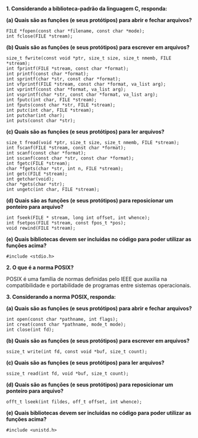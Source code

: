 **1. Considerando a biblioteca-padrão da linguagem C, responda:**

**(a) Quais são as funções (e seus protótipos) para abrir e fechar arquivos?**
```
FILE *fopen(const char *filename, const char *mode);
int fclose(FILE *stream);
```

**(b) Quais são as funções (e seus protótipos) para escrever em arquivos?**
```
size_t fwrite(const void *ptr, size_t size, size_t nmemb, FILE *stream);
int fprintf(FILE *stream, const char *format);
int printf(const char *format);
int sprintf(char *str, const char *format);
int vfprintf(FILE *stream, const char *format, va_list arg);
int vprintf(const char *format, va_list arg);
int vsprintf(char *str, const char *format, va_list arg);
int fputc(int char, FILE *stream);
int fputs(const char *str, FILE *stream);
int putc(int char, FILE *stream);
int putchar(int char);
int puts(const char *str);
```

**(c) Quais são as funções (e seus protótipos) para ler arquivos?**
```
size_t fread(void *ptr, size_t size, size_t nmemb, FILE *stream);
int fscanf(FILE *stream, const char *format);
int scanf(const char *format);
int sscanf(const char *str, const char *format);
int fgetc(FILE *stream);
char *fgets(char *str, int n, FILE *stream);
int getc(FILE *stream);
int getchar(void);
char *gets(char *str);
int ungetc(int char, FILE *stream);
```

**(d) Quais são as funções (e seus protótipos) para reposicionar um ponteiro para arquivo?**
```
int fseek(FILE * stream, long int offset, int whence);
int fsetpos(FILE *stream, const fpos_t *pos);
void rewind(FILE *stream);
```

**(e) Quais bibliotecas devem ser incluídas no código para poder utilizar as funções acima?**
```
#include <stdio.h>
```

**2. O que é a norma POSIX?**

POSIX é uma família de normas definidas pelo IEEE que auxilia na compatibilidade e portabilidade de programas entre sistemas operacionais.

**3. Considerando a norma POSIX, responda:**

**(a) Quais são as funções (e seus protótipos) para abrir e fechar arquivos?**
```
int open(const char *pathname, int flags);
int creat(const char *pathname, mode_t mode);
int close(int fd);
```

**(b) Quais são as funções (e seus protótipos) para escrever em arquivos?**
```
ssize_t write(int fd, const void *buf, size_t count);
```

**(c) Quais são as funções (e seus protótipos) para ler arquivos?**
```
ssize_t read(int fd, void *buf, size_t count);
```

**(d) Quais são as funções (e seus protótipos) para reposicionar um ponteiro para arquivo?**
```
offt_t lseek(int fildes, off_t offset, int whence);
```

**(e) Quais bibliotecas devem ser incluídas no código para poder utilizar as funções acima?**
```
#include <unistd.h>
```
